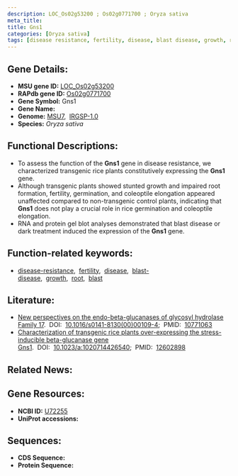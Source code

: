 ```yaml
---
description: LOC_Os02g53200 ; Os02g0771700 ; Oryza sativa
meta_title:
title: Gns1
categories: [Oryza sativa]
tags: [disease resistance, fertility, disease, blast disease, growth, root, blast]
---
```


## Gene Details:
- **MSU gene ID:** [LOC_Os02g53200](http://rice.uga.edu/cgi-bin/ORF_infopage.cgi?orf=LOC_Os02g53200)  
- **RAPdb gene ID:** [Os02g0771700](https://rapdb.dna.affrc.go.jp/locus/?name=Os02g0771700)  
- **Gene Symbol:** Gns1
- **Gene Name:**
- **Genome:**  [MSU7](http://rice.uga.edu/),&nbsp;&nbsp;[IRGSP-1.0](https://rapdb.dna.affrc.go.jp/download/irgsp1.html)
- **Species:** *Oryza sativa*

## Functional Descriptions:
   - To assess the function of the **Gns1** gene in disease resistance, we characterized transgenic rice plants constitutively expressing the **Gns1** gene.
   - Although transgenic plants showed stunted growth and impaired root formation, fertility, germination, and coleoptile elongation appeared unaffected compared to non-transgenic control plants, indicating that **Gns1** does not play a crucial role in rice germination and coleoptile elongation.
   - RNA and protein gel blot analyses demonstrated that blast disease or dark treatment induced the expression of the **Gns1** gene.

## Function-related keywords:
   - [disease-resistance](/tags/disease-resistance/),&nbsp;&nbsp;[fertility](/tags/fertility/),&nbsp;&nbsp;[disease](/tags/disease/),&nbsp;&nbsp;[blast-disease](/tags/blast-disease/),&nbsp;&nbsp;[growth](/tags/growth/),&nbsp;&nbsp;[root](/tags/root/),&nbsp;&nbsp;[blast](/tags/blast/)

## Literature:
   - [New perspectives on the endo-beta-glucanases of glycosyl hydrolase Family 17](https://www.doi.org/10.1016/s0141-8130(00)00109-4).&nbsp;&nbsp;DOI:&nbsp;&nbsp;[10.1016/s0141-8130(00)00109-4](https://www.doi.org/10.1016/s0141-8130(00)00109-4);&nbsp;&nbsp;PMID:&nbsp;&nbsp;[10771063](https://pubmed.ncbi.nlm.nih.gov/10771063/)
   - [Characterization of transgenic rice plants over-expressing the stress-inducible beta-glucanase gene Gns1](https://www.doi.org/10.1023/a:1020714426540).&nbsp;&nbsp;DOI:&nbsp;&nbsp;[10.1023/a:1020714426540](https://www.doi.org/10.1023/a:1020714426540);&nbsp;&nbsp;PMID:&nbsp;&nbsp;[12602898](https://pubmed.ncbi.nlm.nih.gov/12602898/)

## Related News:

## Gene Resources:
- **NCBI ID:**  [U72255](http://www.ncbi.nlm.nih.gov/nuccore/U72255)
- **UniProt accessions:** [](https://www.uniprot.org/uniprotkb//entry)

## Sequences:
- **CDS Sequence:**
- **Protein Sequence:**
